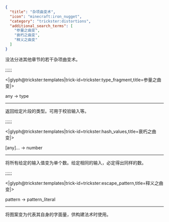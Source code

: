 ```json
{
  "title": "杂项曲变术",
  "icon": "minecraft:iron_nugget",
  "category": "trickster:distortions",
  "additional_search_terms": [
    "参量之曲变",
    "衰朽之曲变",
    "释义之曲变"
  ]
}
```

没法分进其他章节的若干杂项曲变术。

;;;;;

<|glyph@trickster:templates|trick-id=trickster:type_fragment,title=参量之曲变|>

any -> type

---

返回给定片段的类型。可用于校验输入等。

;;;;;

<|glyph@trickster:templates|trick-id=trickster:hash_values,title=衰朽之曲变|>

[any]... -> number

---

将所有给定的输入值变为单个数。给定相同的输入，必定得出同样的数。

;;;;;

<|glyph@trickster:templates|trick-id=trickster:escape_pattern,title=释义之曲变|>

pattern -> pattern_literal

---

将图案变为代表其自身的字面量，供构建法术时使用。
